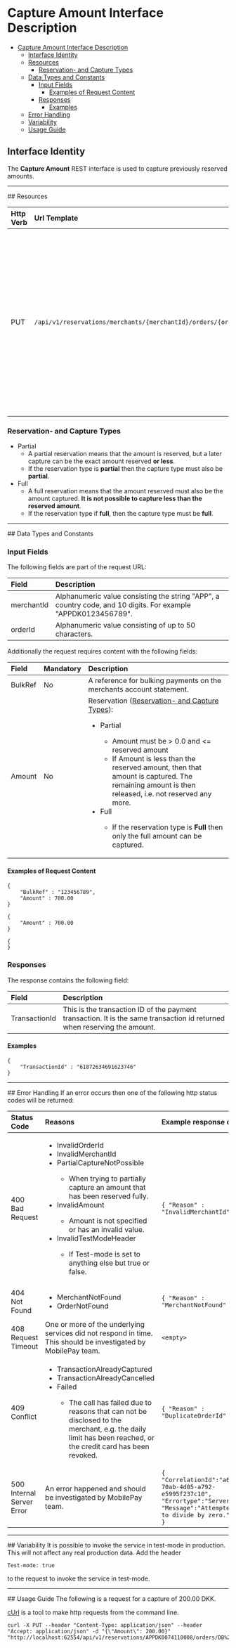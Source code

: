 # Capture Amount Interface Description

<!-- TOC depthFrom:1 depthTo:6 withLinks:1 updateOnSave:1 orderedList:0 -->

- [Capture Amount Interface Description](#capture-amount-interface-description)
	- [Interface Identity](#interface-identity)
	- [Resources](#resources)
		- [Reservation- and Capture Types](#reservation-and-capture-types)
	- [Data Types and Constants](#data-types-and-constants)
		- [Input Fields](#input-fields)
			- [Examples of Request Content](#examples-of-request-content)
		- [Responses](#responses)
			- [Examples](#examples)
	- [Error Handling](#error-handling)
	- [Variability](#variability)
	- [Usage Guide](#usage-guide)

<!-- /TOC -->

## Interface Identity
The **Capture Amount** REST interface is used to capture previously reserved amounts.

<hr>
## Resources

| Http Verb | Url Template                                                   | Description                                                                                                                                                                                                                                                                                                                                                 |
|:----------|:---------------------------------------------------------------|:------------------------------------------------------------------------------------------------------------------------------------------------------------------------------------------------------------------------------------------------------------------------------------------------------------------------------------------------------------|
| PUT       | `/api/v1/reservations/merchants/{merchantId}/orders/{orderId}` | Captures the transaction, i.e. carries out the actual payment. <br><br>It is important to know which capture type to use, since it must match the reservation type. See Reservation- and Capture Types for further information. |

### Reservation- and Capture Types

*   Partial
    *   A partial reservation means that the amount is reserved, but a later capture can be the exact amount reserved __or less__.
    *   If the reservation type is __partial__ then the capture type must also be __partial__.
*   Full
    *   A full reservation means that the amount reserved must also be the amount captured. __It is not possible to capture less than the reserved amount__.
    *   If the reservation type if __full__, then the capture type must be __full__.

<hr>
## Data Types and Constants

### Input Fields
The following fields are part of the request URL:

| Field      | Description                                                                                                   |
|:-----------|:--------------------------------------------------------------------------------------------------------------|
| merchantId | Alphanumeric value consisting the string "APP", a country code, and 10 digits. For example "APPDK0123456789". |
| orderId    | Alphanumeric value consisting of up to 50 characters.                                                         |

Additionally the request requires content with the following fields:

| Field   | Mandatory | Description                                                                                                                                                                                                                                                                                                                                                                                                                                 |
|:--------|:----------|:--------------------------------------------------------------------------------------------------------------------------------------------------------------------------------------------------------------------------------------------------------------------------------------------------------------------------------------------------------------------------------------------------------------------------------------------|
| BulkRef | No        | A reference for bulking payments on the merchants account statement.                                                                                                                                                                                                                                                                                                                                                                        |
| Amount  | No        | Reservation ([Reservation- and Capture Types](#reservation-and-capture-types)):<br><ul><li>Partial</li><ul><li>Amount must be > 0.0 and <= reserved amount</li><li>If Amount is less than the reserved amount, then that amount is captured. The remaining amount is then released, i.e. not reserved any more.</li></ul><li>Full</li><ul><li>If the reservation type is __Full__ then only the full amount can be captured.</li></ul></ul> |

#### Examples of Request Content

```
{
    "BulkRef" : "123456789",
    "Amount" : 700.00
}
```
```
{
    "Amount" : 700.00
}
```
```
{
}
```
### Responses
The response contains the following field:

| Field         | Description                                                                                                              |
|:--------------|:-------------------------------------------------------------------------------------------------------------------------|
| TransactionId | This is the transaction ID of the payment transaction. It is the same transaction id returned when reserving the amount. |

#### Examples
```
{
    "TransactionId" : "61872634691623746"
}
```

<hr>
## Error Handling
If an error occurs then one of the following http status codes will be returned:

| Status Code               | Reasons                                                                                                                                                                                                                                                                                                                                                                               | Example response content                                                                                                                                 |
|:--------------------------|:--------------------------------------------------------------------------------------------------------------------------------------------------------------------------------------------------------------------------------------------------------------------------------------------------------------------------------------------------------------------------------------|:---------------------------------------------------------------------------------------------------------------------------------------------------------|
| 400 Bad Request           | <ul><li>InvalidOrderId</li><li>InvalidMerchantId</li><li>PartialCaptureNotPossible</li><ul><li>When trying to partially capture an amount that has been reserved fully.</li></ul><li>InvalidAmount</li><ul><li>Amount is not specified or has an invalid value.</li></ul><li>InvalidTestModeHeader</li><ul><li>If Test-mode is set to anything else but true or false.</li></ul></ul> | `{ "Reason" : "InvalidMerchantId" }`                                                                                                                     |
| 404 Not Found             | <ul><li>MerchantNotFound</li><li>OrderNotFound</li></ul>                                                                                                                                                                                                                                                                                                                              | `{ "Reason" : "MerchantNotFound" }`                                                                                                                      |
| 408 Request Timeout       | One or more of the underlying services did not respond in time. This should be investigated by MobilePay team.                                                                                                                                                                                                                                                                         | `<empty>`                                                                                                                                                |
| 409 Conflict              | <ul><li>TransactionAlreadyCaptured</li><li>TransactionAlreadyCancelled</li><li>Failed</li><ul><li>The call has failed due to reasons that can not be disclosed to the merchant, e.g. the daily limit has been reached, or the credit card has been revoked.</li></ul></ul>                                                                                                            | `{ "Reason" : "DuplicateOrderId" }`                                                                                                                      |
| 500 Internal Server Error | An error happened and should be investigated by MobilePay team.                                                                                                                                                                                                                                                                                                                          | <code>{<br>"CorrelationId":"a658ab24-70ab-4d05-a792-e5995f237c10",<br>"Errortype":"ServerError",<br>"Message":"Attempted to divide by zero."<br>}</code> |


<hr>
## Variability
It is possible to invoke the service in test-mode in production. This will not affect any real production data.
Add the header

    Test-mode: true

to the request to invoke the service in test-mode.

<hr>
## Usage Guide
The following is a request for a capture of 200.00 DKK.

[cUrl](https://curl.haxx.se/) is a tool to make http requests from the command line.

	curl -X PUT --header "Content-Type: application/json" --header "Accept: application/json" -d "{\"Amount\": 200.00}" "http://localhost:62554/api/v1/reservations/APPDK0074110008/orders/DB%20TESTING%202015060908
